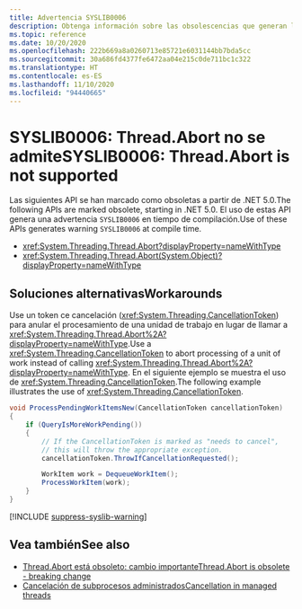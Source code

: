 ```yaml
---
title: Advertencia SYSLIB0006
description: Obtenga información sobre las obsolescencias que generan la advertencia en tiempo de compilación SYSLIB0006.
ms.topic: reference
ms.date: 10/20/2020
ms.openlocfilehash: 222b669a8a0260713e85721e6031144bb7bda5cc
ms.sourcegitcommit: 30a686fd4377fe6472aa04e215c0de711bc1c322
ms.translationtype: HT
ms.contentlocale: es-ES
ms.lasthandoff: 11/10/2020
ms.locfileid: "94440665"
---
```

# <a name="syslib0006-threadabort-is-not-supported"></a><span data-ttu-id="0d7c1-103">SYSLIB0006: Thread.Abort no se admite</span><span class="sxs-lookup"><span data-stu-id="0d7c1-103">SYSLIB0006: Thread.Abort is not supported</span></span>

<span data-ttu-id="0d7c1-104">Las siguientes API se han marcado como obsoletas a partir de .NET 5.0.</span><span class="sxs-lookup"><span data-stu-id="0d7c1-104">The following APIs are marked obsolete, starting in .NET 5.0.</span></span> <span data-ttu-id="0d7c1-105">El uso de estas API genera una advertencia `SYSLIB0006` en tiempo de compilación.</span><span class="sxs-lookup"><span data-stu-id="0d7c1-105">Use of these APIs generates warning `SYSLIB0006` at compile time.</span></span>

- <xref:System.Threading.Thread.Abort?displayProperty=nameWithType>
- <xref:System.Threading.Thread.Abort(System.Object)?displayProperty=nameWithType>

## <a name="workarounds"></a><span data-ttu-id="0d7c1-106">Soluciones alternativas</span><span class="sxs-lookup"><span data-stu-id="0d7c1-106">Workarounds</span></span>

<span data-ttu-id="0d7c1-107">Use un token ce cancelación (<xref:System.Threading.CancellationToken>) para anular el procesamiento de una unidad de trabajo en lugar de llamar a <xref:System.Threading.Thread.Abort%2A?displayProperty=nameWithType>.</span><span class="sxs-lookup"><span data-stu-id="0d7c1-107">Use a <xref:System.Threading.CancellationToken> to abort processing of a unit of work instead of calling <xref:System.Threading.Thread.Abort%2A?displayProperty=nameWithType>.</span></span> <span data-ttu-id="0d7c1-108">En el siguiente ejemplo se muestra el uso de <xref:System.Threading.CancellationToken>.</span><span class="sxs-lookup"><span data-stu-id="0d7c1-108">The following example illustrates the use of <xref:System.Threading.CancellationToken>.</span></span>

```csharp
void ProcessPendingWorkItemsNew(CancellationToken cancellationToken)
{
    if (QueryIsMoreWorkPending())
    {
        // If the CancellationToken is marked as "needs to cancel",
        // this will throw the appropriate exception.
        cancellationToken.ThrowIfCancellationRequested();

        WorkItem work = DequeueWorkItem();
        ProcessWorkItem(work);
    }
}
```

[!INCLUDE [suppress-syslib-warning](../../../includes/suppress-syslib-warning.md)]

## <a name="see-also"></a><span data-ttu-id="0d7c1-109">Vea también</span><span class="sxs-lookup"><span data-stu-id="0d7c1-109">See also</span></span>

- [<span data-ttu-id="0d7c1-110">Thread.Abort está obsoleto: cambio importante</span><span class="sxs-lookup"><span data-stu-id="0d7c1-110">Thread.Abort is obsolete - breaking change</span></span>](3.1-5.0.md#threadabort-is-obsolete)
- [<span data-ttu-id="0d7c1-111">Cancelación de subprocesos administrados</span><span class="sxs-lookup"><span data-stu-id="0d7c1-111">Cancellation in managed threads</span></span>](../../standard/threading/cancellation-in-managed-threads.md)
